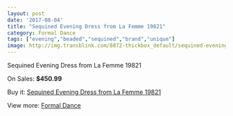 ```yaml
---
layout: post
date: '2017-08-04'
title: "Sequined Evening Dress from La Femme 19821"
category: Formal Dance
tags: ["evening","beaded","sequined","brand","unique"]
image: http://img.transblink.com/8872-thickbox_default/sequined-evening-dress-from-la-femme-19821.jpg
---
```

Sequined Evening Dress from La Femme 19821

On Sales: **$450.99**
<a href="https://www.transblink.com/en/formal-dance/2919-sequined-evening-dress-from-la-femme-19821.html"><amp-img layout="responsive" width="600" height="600" src="//img.transblink.com/8872-thickbox_default/sequined-evening-dress-from-la-femme-19821.jpg" alt="Sequined Evening Dress from La Femme 19821 0" /></a>
<a href="https://www.transblink.com/en/formal-dance/2919-sequined-evening-dress-from-la-femme-19821.html"><amp-img layout="responsive" width="600" height="600" src="//img.transblink.com/8874-thickbox_default/sequined-evening-dress-from-la-femme-19821.jpg" alt="Sequined Evening Dress from La Femme 19821 1" /></a>
<a href="https://www.transblink.com/en/formal-dance/2919-sequined-evening-dress-from-la-femme-19821.html"><amp-img layout="responsive" width="600" height="600" src="//img.transblink.com/8873-thickbox_default/sequined-evening-dress-from-la-femme-19821.jpg" alt="Sequined Evening Dress from La Femme 19821 2" /></a>

Buy it: [Sequined Evening Dress from La Femme 19821](https://www.transblink.com/en/formal-dance/2919-sequined-evening-dress-from-la-femme-19821.html "Sequined Evening Dress from La Femme 19821")

View more: [Formal Dance](https://www.transblink.com/en/6-formal-dance "Formal Dance")